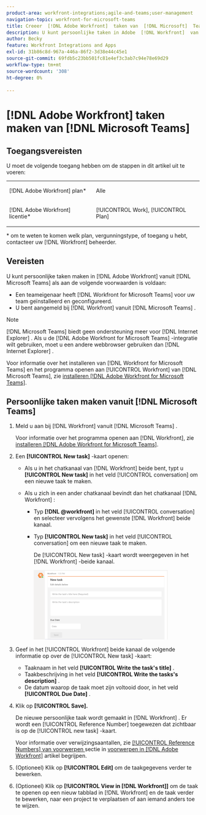 ```yaml
---
product-area: workfront-integrations;agile-and-teams;user-management
navigation-topic: workfront-for-microsoft-teams
title: Creeer  [!DNL Adobe Workfront]  taken van  [!DNL Microsoft]  Teams
description: U kunt persoonlijke taken in Adobe  [!DNL Workfront]  van Microsoft Teams tot stand brengen als een teameigenaar  [!DNL Workfront]  voor Microsoft Teams voor uw team heeft geïnstalleerd en gevormd, en u in Workfront van Microsoft Teams wordt geregistreerd.
author: Becky
feature: Workfront Integrations and Apps
exl-id: 31b86c8d-967a-446a-86f2-3d38e44c45e1
source-git-commit: 69fdb5c23bb501fc81e4ef3c3ab7c94e78e69d29
workflow-type: tm+mt
source-wordcount: '308'
ht-degree: 0%

---
```


# [!DNL Adobe Workfront] taken maken van [!DNL Microsoft Teams]

<!--

>[!NOTE]
>
>As of July 1, 2025, Microsoft will remove support for the Classic Teams desktop app. As a result, the Workfront integration with Microsoft Teams will not be supported after the Classic Teams desktop app is no longer available.

-->

## Toegangsvereisten

U moet de volgende toegang hebben om de stappen in dit artikel uit te voeren:

<table style="table-layout:auto"> 
 <col> 
 <col> 
 <tbody> 
  <tr> 
   <td role="rowheader">[!DNL Adobe Workfront] plan*</td> 
   <td> <p>Alle</p> </td> 
  </tr> 
  <tr> 
   <td role="rowheader">[!DNL Adobe Workfront] licentie*</td> 
   <td> <p>[!UICONTROL Work], [!UICONTROL Plan]</p> </td> 
  </tr>
 </tbody> 
</table>

&#42; om te weten te komen welk plan, vergunningstype, of toegang u hebt, contacteer uw [!DNL Workfront] beheerder.

## Vereisten

U kunt persoonlijke taken maken in [!DNL Adobe Workfront] vanuit [!DNL Microsoft Teams] als aan de volgende voorwaarden is voldaan:

* Een teameigenaar heeft [!DNL Workfront for Microsoft Teams] voor uw team geïnstalleerd en geconfigureerd.
* U bent aangemeld bij [!DNL Workfront] vanuit [!DNL Microsoft Teams] .

>[!NOTE]
>
>[!DNL Microsoft Teams] biedt geen ondersteuning meer voor [!DNL Internet Explorer] . Als u de [!DNL Adobe Workfront for Microsoft Teams] -integratie wilt gebruiken, moet u een andere webbrowser gebruiken dan [!DNL Internet Explorer] .

Voor informatie over het installeren van [!DNL Workfront for Microsoft Teams] en het programma openen aan [!UICONTROL Workfront] van [!DNL Microsoft Teams], zie [ installeren  [!DNL Adobe Workfront for Microsoft Teams]](../../workfront-integrations-and-apps/using-workfront-with-microsoft-teams/install-workfront-ms-teams.md).

## Persoonlijke taken maken vanuit [!DNL Microsoft Teams]

1. Meld u aan bij [!DNL Workfront] vanuit [!DNL Microsoft Teams] .

   Voor informatie over het programma openen aan [!DNL Workfront], zie [ installeren  [!DNL Adobe Workfront for Microsoft Teams]](../../workfront-integrations-and-apps/using-workfront-with-microsoft-teams/install-workfront-ms-teams.md).

1. Een **[!UICONTROL New task]** -kaart openen:

   * Als u in het chatkanaal van [!DNL Workfront] beide bent, typt u **[!UICONTROL New task]** in het veld [!UICONTROL conversation] om een nieuwe taak te maken.
   * Als u zich in een ander chatkanaal bevindt dan het chatkanaal [!DNL Workfront] :

      * Typ **[!DNL @workfront]** in het veld [!UICONTROL conversation] en selecteer vervolgens het gewenste [!DNL Workfront] beide kanaal.
      * Typ **[!UICONTROL New task]** in het veld [!UICONTROL conversation] om een nieuwe taak te maken.

        De [!UICONTROL New task] -kaart wordt weergegeven in het [!DNL Workfront] -beide kanaal.

        ![ ms_teams_new_task_card.png ](assets/ms-teams-new-task-card-350x181.png)

1. Geef in het [!UICONTROL Workfront] beide kanaal de volgende informatie op over de [!UICONTROL New task] -kaart:

   * Taaknaam in het veld **[!UICONTROL Write the task's title]** .
   * Taakbeschrijving in het veld **[!UICONTROL Write the tasks's description]** .
   * De datum waarop de taak moet zijn voltooid door, in het veld **[!UICONTROL Due Date]** .

1. Klik op **[!UICONTROL Save].**

   De nieuwe persoonlijke taak wordt gemaakt in [!DNL Workfront] . Er wordt een [!UICONTROL Reference Number] toegewezen dat zichtbaar is op de [!UICONTROL new task] -kaart.

   Voor informatie over verwijzingsaantallen, zie [[!UICONTROL Reference Numbers] van voorwerpen ](../../workfront-basics/navigate-workfront/workfront-navigation/understand-objects.md#understanding-reference-numbers-of-objects) sectie in [ voorwerpen in  [!DNL Adobe Workfront]](../../workfront-basics/navigate-workfront/workfront-navigation/understand-objects.md) artikel begrijpen.

1. (Optioneel) Klik op **[!UICONTROL Edit]** om de taakgegevens verder te bewerken.
1. (Optioneel) Klik op **[!UICONTROL View in [!DNL Workfront]]** om de taak te openen op een nieuw tabblad in [!DNL Workfront] en de taak verder te bewerken, naar een project te verplaatsen of aan iemand anders toe te wijzen.
